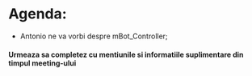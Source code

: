 # Agenda:
* Antonio ne va vorbi despre mBot_Controller;


#### Urmeaza sa completez cu mentiunile si informatiile suplimentare din timpul meeting-ului
